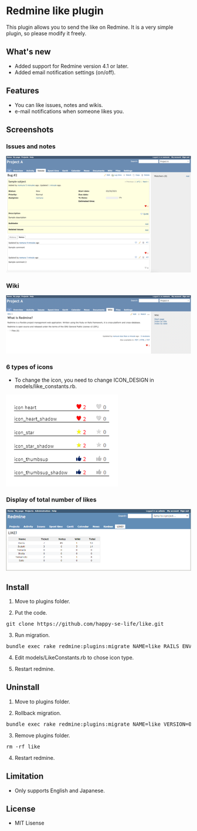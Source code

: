 # Redmine like plugin
This plugin allows you to send the like on Redmine. It is a very simple plugin, so please modify it freely.

## What's new
* Added support for Redmine version 4.1 or later.
* Added email notification settings (on/off).

## Features
* You can like issues, notes and wikis.
* e-mail notifications when someone likes you.

## Screenshots

### Issues and notes
<img src="./assets/images/issue_page_ss.png" width="600px">

### Wiki
<img src="./assets/images/wiki_page_ss.png" width="600px">

### 6 types of icons
* To change the icon, you need to change ICON_DESIGN in models/like_constants.rb.

<img src="./assets/images/type_of_icons.png" width="305px">

### Display of total number of likes
<img src="./assets/images/like_total.png" width="600px">

## Install

1. Move to plugins folder.

2. Put the code.
<pre>
git clone https://github.com/happy-se-life/like.git
</pre>

3. Run migration.
<pre>
bundle exec rake redmine:plugins:migrate NAME=like RAILS_ENV=production
</pre>

4. Edit models/LikeConstants.rb to chose icon type.

5. Restart redmine.

## Uninstall

1. Move to plugins folder.

2. Rollback migration.
<pre>
bundle exec rake redmine:plugins:migrate NAME=like VERSION=0 RAILS_ENV=production
</pre>

3. Remove plugins folder.
<pre>
rm -rf like
</pre>

4. Restart redmine.

## Limitation
* Only supports English and Japanese.

## License
* MIT Lisense
